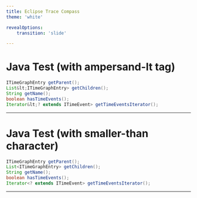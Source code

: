 ```yaml
---
title: Eclipse Trace Compass
theme: 'white'

revealOptions:
    transition: 'slide'

---
```

# Java Test (with ampersand-lt tag)

~~~java
ITimeGraphEntry getParent();
List&lt;ITimeGraphEntry> getChildren();
String getName();
boolean hasTimeEvents();
Iterator&lt;? extends ITimeEvent> getTimeEventsIterator();
~~~

---
# Java Test (with smaller-than character)

~~~java
ITimeGraphEntry getParent();
List<ITimeGraphEntry> getChildren();
String getName();
boolean hasTimeEvents();
Iterator<? extends ITimeEvent> getTimeEventsIterator();
~~~

---

